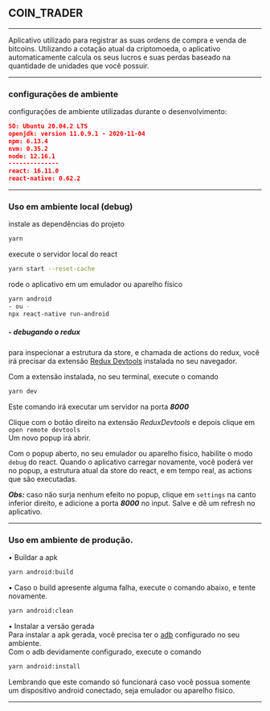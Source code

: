 ## COIN_TRADER

----
Aplicativo utilizado para registrar as suas ordens de compra e venda de bitcoins. Utilizando a cotação atual da criptomoeda, o aplicativo automaticamente calcula os seus lucros e suas perdas baseado na quantidade de unidades que você possuir.

---

### configurações de ambiente
configurações de ambiente utilizadas durante o desenvolvimento:
```json
SO: Ubuntu 20.04.2 LTS
openjdk: version 11.0.9.1 - 2020-11-04
npm: 6.13.4
nvm: 0.35.2
node: 12.16.1
--------------
react: 16.11.0 
react-native: 0.62.2 
```
 
 ---
### Uso em ambiente local (debug)
instale as dependências do projeto <br />
```bash
yarn
```
 
execute o servidor local do react <br />
```bash
yarn start --reset-cache
```

rode o aplicativo em um emulador ou aparelho físico <br />
```bash
yarn android 
- ou - 
npx react-native run-android
```

##### - debugando o redux
para inspecionar a estrutura da store, e chamada de actions do redux, você irá precisar da extensão [Redux Devtools](https://addons.mozilla.org/pt-BR/firefox/addon/reduxdevtools/) instalada no seu navegador.

Com a extensão instalada, no seu terminal, execute o comando
```bash
yarn dev
``` 


Este comando irá executar um servidor na porta **_8000_** 

Clique com o botão direito na extensão _ReduxDevtools_ e depois clique em ``open remote devtools`` <br/>
Um novo popup irá abrir.

Com o popup aberto, no seu emulador ou aparelho fisico, habilite o modo ``debug`` do react.
Quando o aplicativo carregar novamente, você poderá ver no popup, a estrutura atual da store do react, e em tempo real, as actions que são executadas.

**_Obs:_** caso não surja nenhum efeito no popup, clique em `settings` na canto inferior direito, e adicione a porta **_8000_** no input. Salve e dê um refresh no aplicativo. 

---

### Uso em ambiente de produção.
• Buildar a apk
```bash
yarn android:build
```

• Caso o build apresente alguma falha, execute o comando abaixo, e tente novamente.
```bash
yarn android:clean
```

• Instalar a versão gerada <br/>
Para instalar a apk gerada, você precisa ter o [adb](https://developer.android.com/studio/command-line/adb?hl=pt-br) configurado no seu ambiente. <br/>
Com o adb devidamente configurado, execute o comando
```bash
yarn android:install 
```
Lembrando que este comando só funcionará caso você possua somente um dispositivo android conectado, seja emulador ou aparelho físico. 

---
